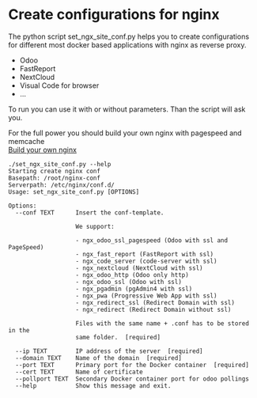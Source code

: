 # Create configurations for nginx   
  
The python script set_ngx_site_conf.py helps you to create configurations for different most docker based applications with nginx as reverse proxy.  
  
- Odoo  
- FastReport  
- NextCloud   
- Visual Code for browser 
- ...  
  
To run you can use it with or without parameters. Than the script will ask you.  
  
For the full power you should build your own nginx with pagespeed and memcache  
[Build your own nginx](https://github.com/equitania/myodoo-docker/blob/2020/scripts/build_nginx/build_nginx_pagespeed_package.sh)  
  

```shell    
./set_ngx_site_conf.py --help
Starting create nginx conf 
Basepath: /root/nginx-conf
Serverpath: /etc/nginx/conf.d/
Usage: set_ngx_site_conf.py [OPTIONS]

Options:
  --conf TEXT      Insert the conf-template.
                   
                   We support:
                   
                   - ngx_odoo_ssl_pagespeed (Odoo with ssl and PageSpeed)
                   - ngx_fast_report (FastReport with ssl)
                   - ngx_code_server (code-server with ssl)
                   - ngx_nextcloud (NextCloud with ssl)
                   - ngx_odoo_http (Odoo only http)
                   - ngx_odoo_ssl (Odoo with ssl)
                   - ngx_pgadmin (pgAdmin4 with ssl)
                   - ngx_pwa (Progressive Web App with ssl)
                   - ngx_redirect_ssl (Redirect Domain with ssl)
                   - ngx_redirect (Redirect Domain without ssl) 
                   
                   Files with the same name + .conf has to be stored in the
                   same folder.  [required]

  --ip TEXT        IP address of the server  [required]
  --domain TEXT    Name of the domain  [required]
  --port TEXT      Primary port for the Docker container  [required]
  --cert TEXT      Name of certificate
  --pollport TEXT  Secondary Docker container port for odoo pollings
  --help           Show this message and exit.
```
